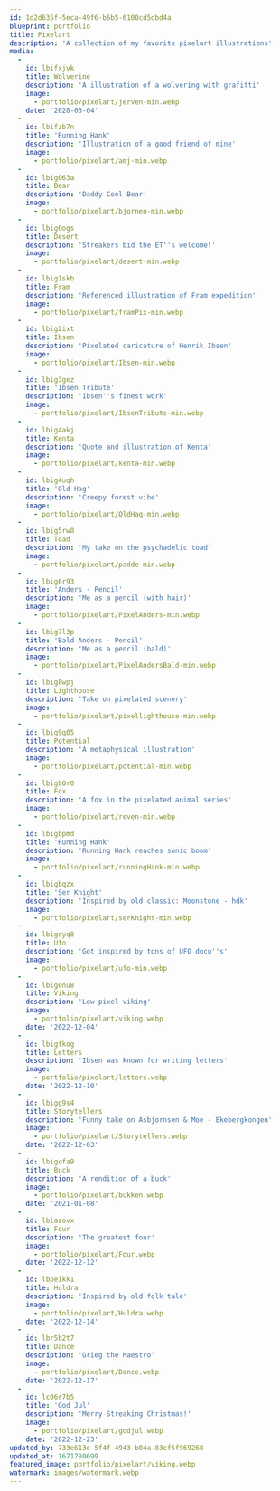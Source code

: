 ```yaml
---
id: 1d2d635f-5eca-49f6-b6b5-6100cd5dbd4a
blueprint: portfolio
title: Pixelart
description: 'A collection of my favorite pixelart illustrations'
media:
  -
    id: lbifxjvk
    title: Wolverine
    description: 'A illustration of a wolvering with grafitti'
    image:
      - portfolio/pixelart/jerven-min.webp
    date: '2020-03-04'
  -
    id: lbifzb7n
    title: 'Running Hank'
    description: 'Illustration of a good friend of mine'
    image:
      - portfolio/pixelart/amj-min.webp
  -
    id: lbig063a
    title: Bear
    description: 'Daddy Cool Bear'
    image:
      - portfolio/pixelart/bjornen-min.webp
  -
    id: lbig0ogs
    title: Desert
    description: 'Streakers bid the ET''s welcome!'
    image:
      - portfolio/pixelart/desert-min.webp
  -
    id: lbig1skb
    title: Fram
    description: 'Referenced illustration of Fram expedition'
    image:
      - portfolio/pixelart/framPix-min.webp
  -
    id: lbig2ixt
    title: Ibsen
    description: 'Pixelated caricature of Henrik Ibsen'
    image:
      - portfolio/pixelart/Ibsen-min.webp
  -
    id: lbig3gez
    title: 'Ibsen Tribute'
    description: 'Ibsen''s finest work'
    image:
      - portfolio/pixelart/IbsenTribute-min.webp
  -
    id: lbig4akj
    title: Kenta
    description: 'Quote and illustration of Kenta'
    image:
      - portfolio/pixelart/kenta-min.webp
  -
    id: lbig4uqh
    title: 'Old Hag'
    description: 'Creepy forest vibe'
    image:
      - portfolio/pixelart/OldHag-min.webp
  -
    id: lbig5rw0
    title: Toad
    description: 'My take on the psychadelic toad'
    image:
      - portfolio/pixelart/padde-min.webp
  -
    id: lbig6r93
    title: 'Anders - Pencil'
    description: 'Me as a pencil (with hair)'
    image:
      - portfolio/pixelart/PixelAnders-min.webp
  -
    id: lbig7l3p
    title: 'Bald Anders - Pencil'
    description: 'Me as a pencil (bald)'
    image:
      - portfolio/pixelart/PixelAndersBald-min.webp
  -
    id: lbig8wpj
    title: Lighthouse
    description: 'Take on pixelated scenery'
    image:
      - portfolio/pixelart/pixellighthouse-min.webp
  -
    id: lbig9q05
    title: Potential
    description: 'A metaphysical illustration'
    image:
      - portfolio/pixelart/potential-min.webp
  -
    id: lbigb0r0
    title: Fox
    description: 'A fox in the pixelated animal series'
    image:
      - portfolio/pixelart/reven-min.webp
  -
    id: lbigbpmd
    title: 'Running Hank'
    description: 'Running Hank reaches sonic boom'
    image:
      - portfolio/pixelart/runningHank-min.webp
  -
    id: lbigbqzx
    title: 'Ser Knight'
    description: 'Inspired by old classic: Moonstone - hdk'
    image:
      - portfolio/pixelart/serKnight-min.webp
  -
    id: lbigdyq8
    title: Ufo
    description: 'Got inspired by tons of UFO docu''s'
    image:
      - portfolio/pixelart/ufo-min.webp
  -
    id: lbigenu8
    title: Viking
    description: 'Low pixel viking'
    image:
      - portfolio/pixelart/viking.webp
    date: '2022-12-04'
  -
    id: lbigfkog
    title: Letters
    description: 'Ibsen was known for writing letters'
    image:
      - portfolio/pixelart/letters.webp
    date: '2022-12-10'
  -
    id: lbigg9s4
    title: Storytellers
    description: 'Funny take on Asbjornsen & Moe - Ekebergkongen'
    image:
      - portfolio/pixelart/Storytellers.webp
    date: '2022-12-03'
  -
    id: lbigofa9
    title: Buck
    description: 'A rendition of a buck'
    image:
      - portfolio/pixelart/bukken.webp
    date: '2021-01-08'
  -
    id: lblazovx
    title: Four
    description: 'The greatest four'
    image:
      - portfolio/pixelart/Four.webp
    date: '2022-12-12'
  -
    id: lbpeikk1
    title: Huldra
    description: 'Inspired by old folk tale'
    image:
      - portfolio/pixelart/Huldra.webp
    date: '2022-12-14'
  -
    id: lbr5b2t7
    title: Dance
    description: 'Grieg the Maestro'
    image:
      - portfolio/pixelart/Dance.webp
    date: '2022-12-17'
  -
    id: lc06r7b5
    title: 'God Jul'
    description: 'Merry Streaking Christmas!'
    image:
      - portfolio/pixelart/godjul.webp
    date: '2022-12-23'
updated_by: 733e613e-5f4f-4943-b04a-83cf5f969268
updated_at: 1671780699
featured_image: portfolio/pixelart/viking.webp
watermark: images/watermark.webp
---
```

